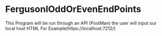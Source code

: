 # FergusonIOddOrEvenEndPoints

This Program will be run through an API (PostMan) the user will input our local host HTML For Example(https://localhost:7212/)
